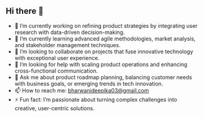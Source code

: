 ## Hi there 👋

<!--
**bharwanideepika/bharwanideepika** is a ✨ _special_ ✨ repository because its `README.md` (this file) appears on your GitHub profile.
-->

- 🔭 I’m currently working on refining product strategies by integrating user research with data-driven decision-making.
- 🌱 I’m currently learning advanced agile methodologies, market analysis, and stakeholder management techniques.
- 👯 I’m looking to collaborate on projects that fuse innovative technology with exceptional user experience.
- 🤔 I’m looking for help with scaling product operations and enhancing cross-functional communication.
- 💬 Ask me about product roadmap planning, balancing customer needs with business goals, or emerging trends in tech innovation.
- 📫 How to reach me: bharwanideepika03@gmail.com
- ⚡ Fun fact: I’m passionate about turning complex challenges into creative, user-centric solutions.
